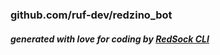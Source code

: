 ### github.com/ruf-dev/redzino_bot

##### generated with love for coding by [RedSock CLI](https://github.com/Red-Sock/rscli)